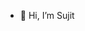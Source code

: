 - 👋 Hi, I’m Sujit


<!---
SujitThonse/SujitThonse is a ✨ special ✨ repository because its `README.md` (this file) appears on your GitHub profile.
You can click the Preview link to take a look at your changes.
--->
